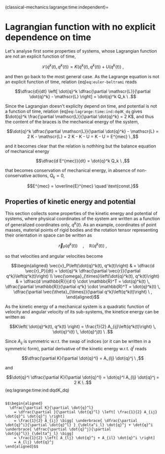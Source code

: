 (classical-mechanics:lagrange:time:independent)=
# Lagrangian function with no explicit dependence on time
Let's analyse first some properties of systems, whose Lagrangian function are not an explicit function of time,

$$\mathscr{L}(\dot{q}^k(t), q^k(t)) = K(\dot{q}^k(t), q^k(t)) + U(q^k(t)) \ ,$$

and then go back to the most general case. 
As the Lagrange equation is not an explicit function of time, relation {eq}`eq:euler-beltrami` reads

$$\dfrac{d}{dt} \left[ \dot{q}^k \dfrac{\partial \mathscr{L}}{\partial \dot{q}^k} - \mathscr{L} \right] = \dot{q}^k Q_k \ .$$

Since the Lagrangian doesn't expliclty depend on time, and potential is not a function of time, relation {eq}`eq:lagrange:time:ind:dqdK_dq` gives $\dot{q}^k \frac{\partial \mathscr{L}}{\partial \dot{q}^k} = 2 K$, and thus the content of the braces is the mechanical energy of the system, 

$$\dot{q}^k \dfrac{\partial \mathscr{L}}{\partial \dot{q}^k} - \mathscr{L} = 2 K - \mathscr{L} = 2 K - K - U = K - U = E^{mec} \ ,$$

and it becomes clear that the relation is nothhing but the balance equation of mechanical energy

$$\dfrac{d E^{mec}}{dt} = \dot{q}^k Q_k \ ,$$

that becomes conservation of mechanical energy, in absence of non-conservative actions, $Q_k = 0$,

$$E^{mec} = \overline{E}^{mec} \quad \text{const.}$$


## Properties of kinetic energy and potential
This section collects some properties of the kinetic energy and potential of systems, where physical coordinates of the system are written as a function of generalized coordinates only, $q^k(t)$. As an example, coordinates of point masses, material points of rigid bodies and the rotation tensor representing their orientation in space can be written as

$$\vec{r}_P\left(q^k(t)\right) \quad , \quad \mathbb{R} \left( q^k(t) \right) \ ,$$

so that velocities and angular velocities become

$$\begin{aligned}
  \vec{v}_P\left(\dot{q}^k(t), q^k(t)\right) & = \dfrac{d \vec{r}_P}{dt} = \dot{q}^k \dfrac{\partial \vec{r}}{\partial q^k}\left(q^k(t)\right) \\ 
  \vec{\omega}_{\times}\left(\dot{q}^k(t), q^k(t)\right) & = \dfrac{d \mathbb{R}}{d t} \cdot \mathbb{R}^T = \dot{q}^k(t) \, \dfrac{\partial \mathbb{R}}{\partial q^k} \cdot \mathbb{R}^T = \dot{q}^k(t) \, \dfrac{\partial \vec{\theta}_{\times}}{\partial q^k}\left(q^k(t)\right) \ ,
\end{aligned}$$

As the kinetic energy of a mechanical system is a quadratic function of velocity and angular velocity of its sub-systems, the kinetice energy can be written as

$$K\left( \dot{q}^k(t), q^k(t) \right) = \frac{1}{2} A_{ij}\left(q^k(t)\right) \, \dot{q}^i(t) \, \dot{q}^j(t) \ .$$

Since $A_{ij}$ is symmetric w.r.t. the swap of indices (or it can be written in a symmetric form), partial derivative of the kinetic energy w.r.t. $\dot{q}^l$ reads

$$\dfrac{\partial K}{\partial \dot{q}^l} = A_{lj} \dot{q}^j \ ,$$

and 

$$\dot{q}^l \dfrac{\partial K}{\partial \dot{q}^l} = \dot{q}^l A_{lj} \dot{q}^j = 2 K \ .$$ (eq:lagrange:time:ind:dqdK_dq)


```{dropdown} Proofs

$$\begin{aligned}
  \dfrac{\partial K}{\partial \dot{q}^l} 
    = \dfrac{\partial }{\partial \dot{q}^l} \left[ \frac{1}{2} A_{ij} \dot{q}^i \dot{q}^j \right] 
    = \frac{1}{2} A_{ij} \bigg[ \underbrace{ \dfrac{\partial \dot{q}^i}{\partial \dot{q}^l} }_{\delta^i_l} \dot{q}^j + \dot{q}^i \underbrace{ \dfrac{\partial \dot{q}^j}{\partial \dot{q}^l}}_{\delta^j_l} \bigg]  
    = \frac{1}{2} \left[ A_{lj} \dot{q}^j + A_{il} \dot{q}^i \right]
    = A_{lj} \dot{q}^j
\end{aligned}$$


```


